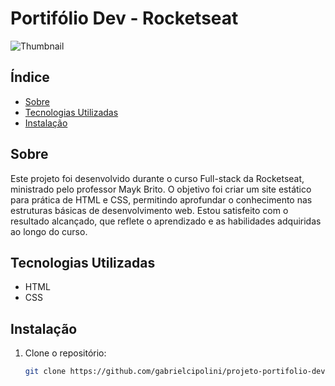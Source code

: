 # Portifólio Dev - Rocketseat
![Thumbnail](https://github.com/user-attachments/assets/2741c084-a0c1-4485-8ed4-a4d5b25cc88e)


## Índice

- [Sobre](#sobre)
- [Tecnologias Utilizadas](#tecnologias-utilizadas)
- [Instalação](#instalação)


## Sobre

Este projeto foi desenvolvido durante o curso Full-stack da Rocketseat, ministrado pelo professor Mayk Brito. O objetivo foi criar um site estático para prática de HTML e CSS, permitindo aprofundar o conhecimento nas estruturas básicas de desenvolvimento web. Estou satisfeito com o resultado alcançado, que reflete o aprendizado e as habilidades adquiridas ao longo do curso.

## Tecnologias Utilizadas
- HTML
- CSS

## Instalação

1. Clone o repositório:
   ```bash
   git clone https://github.com/gabrielcipolini/projeto-portifolio-dev.git
